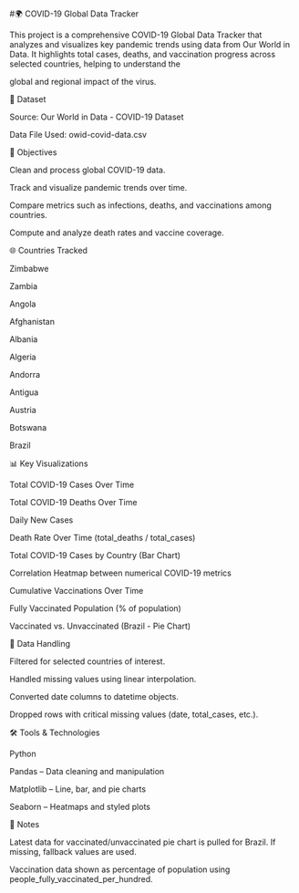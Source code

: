 #🌍 COVID-19 Global Data Tracker

This project is a comprehensive COVID-19 Global Data Tracker that analyzes and visualizes key pandemic trends using data from Our World in Data. It highlights total cases, deaths, and vaccination progress across selected countries, helping to understand the

global and regional impact of the virus.

📁 Dataset

Source: Our World in Data - COVID-19 Dataset

Data File Used: owid-covid-data.csv

🎯 Objectives

Clean and process global COVID-19 data.

Track and visualize pandemic trends over time.

Compare metrics such as infections, deaths, and vaccinations among countries.

Compute and analyze death rates and vaccine coverage.

🌐 Countries Tracked

Zimbabwe

Zambia

Angola

Afghanistan

Albania

Algeria

Andorra

Antigua

Austria

Botswana

Brazil

📊 Key Visualizations

Total COVID-19 Cases Over Time

Total COVID-19 Deaths Over Time

Daily New Cases

Death Rate Over Time (total_deaths / total_cases)

Total COVID-19 Cases by Country (Bar Chart)

Correlation Heatmap between numerical COVID-19 metrics

Cumulative Vaccinations Over Time

Fully Vaccinated Population (% of population)

Vaccinated vs. Unvaccinated (Brazil - Pie Chart)

🧪 Data Handling

Filtered for selected countries of interest.

Handled missing values using linear interpolation.

Converted date columns to datetime objects.

Dropped rows with critical missing values (date, total_cases, etc.).

🛠️ Tools & Technologies

Python

Pandas – Data cleaning and manipulation

Matplotlib – Line, bar, and pie charts

Seaborn – Heatmaps and styled plots

📌 Notes

Latest data for vaccinated/unvaccinated pie chart is pulled for Brazil. If missing, fallback values are used.

Vaccination data shown as percentage of population using people_fully_vaccinated_per_hundred.




